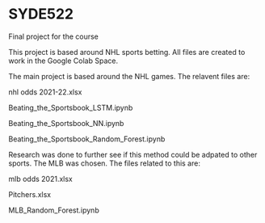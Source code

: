 # SYDE522
Final project for the course

This project is based around NHL sports betting. All files are created to work in the Google Colab Space.

The main project is based around the NHL games. The relavent files are:
  
   nhl odds 2021-22.xlsx
   
   Beating_the_Sportsbook_LSTM.ipynb
   
   Beating_the_Sportsbook_NN.ipynb
   
   Beating_the_Sportsbook_Random_Forest.ipynb
   
Research was done to further see if this method could be adpated to other sports. The MLB was chosen. The files related to this are:
  
  mlb odds 2021.xlsx
  
  Pitchers.xlsx
  
  MLB_Random_Forest.ipynb
  
 
